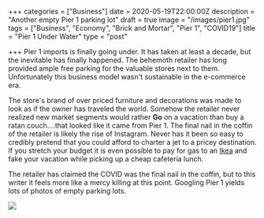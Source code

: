 +++
categories = ["Business"]
date = 2020-05-19T22:00:00Z
description = "Another empty Pier 1 parking lot"
draft = true
image = "/images/pier1.jpg"
tags = ["Business", "Economy", "Brick and Mortar", "Pier 1", "COVID19"]
title = "Pier 1 Under Water"
type = "post"

+++
Pier 1 imports is finally going under.  It has taken at least a decade, but the inevitable has finally happened.  The behemoth retailer has long provided ample free parking for the valuable stores next to them.  Unfortunately this business model wasn't sustainable in the e-commerce era.

The store's brand of over priced furniture and decorations was made to look as if the owner has traveled the world.  Somehow the retailer never realized new market segments would rather **Go** on a vacation than buy a ratan couch....that looked like it came from Pier 1.  The final nail in the coffin of the retailer is likely the rise of Instagram.  Never has it been so easy to credibly pretend that you could afford to charter a jet to a pricey destination.  If you stretch your budget it is even possible to pay for gas to an [Ikea](https://www.cnet.com/news/instagram-influencer-natalia-taylor-fakes-bali-vacation-with-ikea-pics/) and fake your vacation while picking up a cheap cafeteria lunch.

The retailer has claimed the COVID was the final nail in the coffin, but to this writer it feels more like a mercy killing at this point.  Googling Pier 1 yields lots of photos of empty parking lots.

![](/images/Pier1ChangeMyMind.jpg)